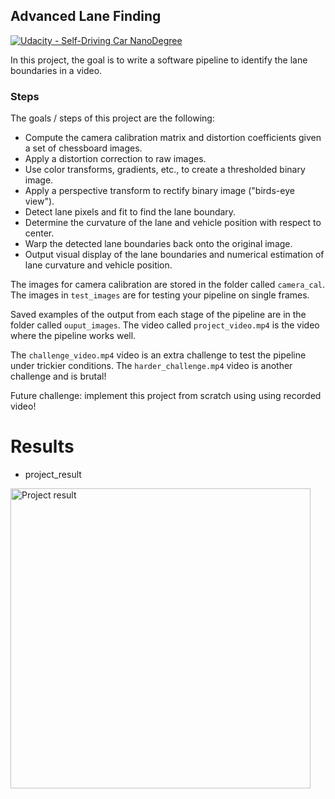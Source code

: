 ## Advanced Lane Finding
[![Udacity - Self-Driving Car NanoDegree](https://s3.amazonaws.com/udacity-sdc/github/shield-carnd.svg)](http://www.udacity.com/drive)


In this project, the goal is to write a software pipeline to identify the lane boundaries in a video.

### Steps
The goals / steps of this project are the following:

* Compute the camera calibration matrix and distortion coefficients given a set of chessboard images.
* Apply a distortion correction to raw images.
* Use color transforms, gradients, etc., to create a thresholded binary image.
* Apply a perspective transform to rectify binary image ("birds-eye view").
* Detect lane pixels and fit to find the lane boundary.
* Determine the curvature of the lane and vehicle position with respect to center.
* Warp the detected lane boundaries back onto the original image.
* Output visual display of the lane boundaries and numerical estimation of lane curvature and vehicle position.

The images for camera calibration are stored in the folder called `camera_cal`.  The images in `test_images` are for testing your pipeline on single frames.  

Saved examples of the output from each stage of the pipeline are in the folder called `ouput_images`. The video called `project_video.mp4` is the video where the pipeline works well.  

The `challenge_video.mp4` video is an extra challenge to test the pipeline under trickier conditions.  The `harder_challenge.mp4` video is another challenge and is brutal!

Future challenge: implement this project from scratch using using recorded video!

# Results

- project_result
<img src="./project_result.gif" width="480" alt="Project result" />
